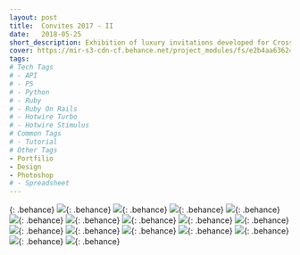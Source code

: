 ```yaml
---
layout: post
title:  Convites 2017 - II
date:   2018-05-25
short_description: Exhibition of luxury invitations developed for Cross Graduations in the year 2017.
cover: https://mir-s3-cdn-cf.behance.net/project_modules/fs/e2b4aa63624621.5ab7dc588621c.png
tags:
# Tech Tags
# - API
# - P5
# - Python
# - Ruby
# - Ruby On Rails
# - Hotwire Turbo
# - Hotwire Stimulus
# Common Tags
# - Tutorial
# Other Tags
- Portfilio
- Design
- Photoshop
# - Spreadsheet
---
```

{: .behance}
![](https://mir-s3-cdn-cf.behance.net/project_modules/fs/8a1f0963624621.5ab7dc5888158.png){: .behance}
![](https://mir-s3-cdn-cf.behance.net/project_modules/fs/ec347963624621.5ab7dc5888906.png){: .behance}
![](https://mir-s3-cdn-cf.behance.net/project_modules/fs/eb755f63624621.5ab7dc5888c9e.png){: .behance}
![](https://mir-s3-cdn-cf.behance.net/project_modules/fs/f2d45863624621.5ab7dc5888467.png){: .behance}
![](https://mir-s3-cdn-cf.behance.net/project_modules/fs/46ccd563624621.5ab7dc5887ac3.png){: .behance}
![](https://mir-s3-cdn-cf.behance.net/project_modules/fs/9e1e8363624621.5ab7dc588717d.png){: .behance}
![](https://mir-s3-cdn-cf.behance.net/project_modules/fs/75691863624621.5ab7dc5889465.png){: .behance}
![](https://mir-s3-cdn-cf.behance.net/project_modules/fs/02cc7f63624621.5ab7dc5887620.png){: .behance}
![](https://mir-s3-cdn-cf.behance.net/project_modules/fs/6512a263624621.5ab7dc5887e4d.png){: .behance}
![](https://mir-s3-cdn-cf.behance.net/project_modules/fs/6484a763624621.5ab7dc58898de.png){: .behance}
![](https://mir-s3-cdn-cf.behance.net/project_modules/fs/66079063624621.5ab7dc5886533.png){: .behance}
![](https://mir-s3-cdn-cf.behance.net/project_modules/fs/be527763624621.5ab7dc5886dd9.png){: .behance}
![](https://mir-s3-cdn-cf.behance.net/project_modules/fs/ecb91663624621.5ab7dc58868f9.png){: .behance}
![](https://mir-s3-cdn-cf.behance.net/project_modules/fs/f297b063624621.5ab7dc5889152.png){: .behance}
![](https://mir-s3-cdn-cf.behance.net/project_modules/fs/e2b4aa63624621.5ab7dc588621c.png){: .behance}
![](https://mir-s3-cdn-cf.behance.net/project_modules/fs/49ed3f63624621.5ab7dc5885ec4.png){: .behance}



